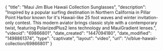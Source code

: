 {
    "title": "Maui Jim Blue Hawaii Collection Sunglasses",
    "description": "Inspired by a popular surfing destination in Northern California in Pillar Point Harbor known for it's Hawaii-like 25 foot waves and winter invitation-only contest. This modern aviator brings classic style with a contemporary twist, featuring PolarizedPlus2 lens technology and MauiGradient lenses.",
    "videoid": "69866801",
    "date_created": "1447094180",
    "date_modified": "1498861374",
    "type": "captivate",
    "layout": "video",
    "url": "\/v\/blue-hawaii-collection\/69866801"
}